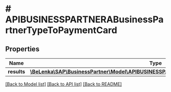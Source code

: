 # # APIBUSINESSPARTNERABusinessPartnerTypeToPaymentCard

## Properties

Name | Type | Description | Notes
------------ | ------------- | ------------- | -------------
**results** | [**\BeLenka\SAP\BusinessPartner\Model\APIBUSINESSPARTNERABusinessPartnerPaymentCardType[]**](APIBUSINESSPARTNERABusinessPartnerPaymentCardType.md) |  | [optional]

[[Back to Model list]](../../README.md#models) [[Back to API list]](../../README.md#endpoints) [[Back to README]](../../README.md)
